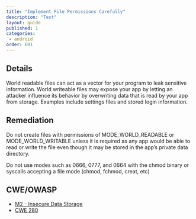 ```yaml
---
title: "Implement File Permissions Carefully"
description: "Test"
layout: guide
published: 1
categories: 
 - android
order: 601
---
```


## Details

World readable files can act as a vector for your program to leak sensitive information. World writeable files may expose your app by letting an attacker influence its behavior by overwriting data that is read by your app from storage.  Examples include settings files and stored login information.

## Remediation

Do not create files with permissions of MODE_WORLD_READABLE or MODE_WORLD_WRITABLE unless it is required as any app would be able to read or write the file even though it may be stored in the app’s private data directory.

Do not use modes such as 0666, 0777, and 0664 with the chmod binary or syscalls accepting a file mode (chmod, fchmod, creat, etc)

## CWE/OWASP

 * [M2 - Insecure Data Storage](https://www.owasp.org/index.php/Mobile_Top_10_2014-M2)
 * [CWE 280](http://cwe.mitre.org/data/definitions/280.html)

